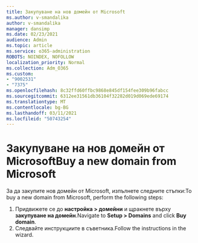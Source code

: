 ```yaml
---
title: Закупуване на нов домейн от Microsoft
ms.author: v-smandalika
author: v-smandalika
manager: dansimp
ms.date: 02/23/2021
audience: Admin
ms.topic: article
ms.service: o365-administration
ROBOTS: NOINDEX, NOFOLLOW
localization_priority: Normal
ms.collection: Adm_O365
ms.custom:
- "9002531"
- "7375"
ms.openlocfilehash: 8c32ffd60ffbc9868e845df154fee309b96fabcc
ms.sourcegitcommit: 6312ee31561db36104f32282d019d069ede69174
ms.translationtype: MT
ms.contentlocale: bg-BG
ms.lasthandoff: 03/11/2021
ms.locfileid: "50743254"
---
```

# <a name="buy-a-new-domain-from-microsoft"></a><span data-ttu-id="aa47e-102">Закупуване на нов домейн от Microsoft</span><span class="sxs-lookup"><span data-stu-id="aa47e-102">Buy a new domain from Microsoft</span></span>

<span data-ttu-id="aa47e-103">За да закупите нов домейн от Microsoft, изпълнете следните стъпки:</span><span class="sxs-lookup"><span data-stu-id="aa47e-103">To buy a new domain from Microsoft, perform the following steps:</span></span>

1. <span data-ttu-id="aa47e-104">Придвижете се до **настройка > домейни** и щракнете върху **закупуване на домейн**.</span><span class="sxs-lookup"><span data-stu-id="aa47e-104">Navigate to **Setup > Domains** and click **Buy domain**.</span></span> 
2. <span data-ttu-id="aa47e-105">Следвайте инструкциите в съветника.</span><span class="sxs-lookup"><span data-stu-id="aa47e-105">Follow the instructions in the wizard.</span></span>